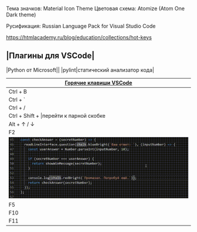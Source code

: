 Тема значков: Material Icon Theme
Цветовая схема: Atomize (Atom One Dark theme)

Русификация: Russian Language Pack for Visual Studio Code

https://htmlacademy.ru/blog/education/collections/hot-keys

|Плагины для VSCode|
---------------------
|Python от Microsoft||
|pylint|статический анализатор кода|

|[Горячие клавиши VSCode](https://code.visualstudio.com/shortcuts/keyboard-shortcuts-windows.pdf)|
|------------------------------------------------------------------------------------------------|
|Ctrl + B|показать/скрыть боковую панель|
|Ctrl + `|включить/выключить терминал|
|Ctrl + /|комментировать/раскоментировать строки|
|Ctrl + Shift + \|перейти к парной скобке|
|Alt + ↑ / ↓|поменять строки местами|
|F2|переименовать переменную глобально везде, где она встречается|
|![Переименование переменных по F2](media/f2.gif)|
|F5|запустить отладку|
|F10||
|F11||